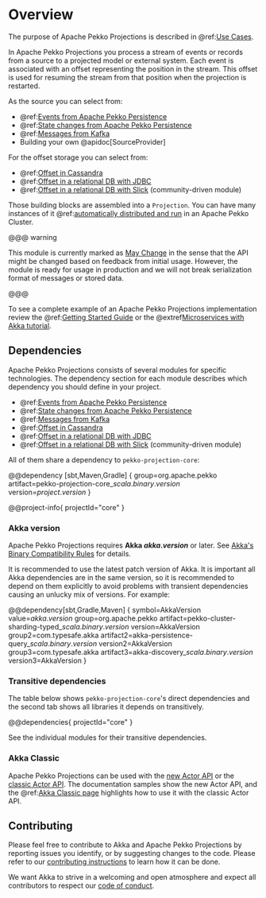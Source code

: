 # Overview

The purpose of Apache Pekko Projections is described in @ref:[Use Cases](use-cases.md).

In Apache Pekko Projections you process a stream of events or records from a source to a projected model or external system.
Each event is associated with an offset representing the position in the stream. This offset is used for
resuming the stream from that position when the projection is restarted.

As the source you can select from:

* @ref:[Events from Apache Pekko Persistence](eventsourced.md)
* @ref:[State changes from Apache Pekko Persistence](durable-state.md)
* @ref:[Messages from Kafka](kafka.md)
* Building your own @apidoc[SourceProvider]

For the offset storage you can select from:

* @ref:[Offset in Cassandra](cassandra.md)
* @ref:[Offset in a relational DB with JDBC](jdbc.md)
* @ref:[Offset in a relational DB with Slick](slick.md) (community-driven module)

Those building blocks are assembled into a `Projection`. You can have many instances of it
@ref:[automatically distributed and run](running.md) in an Apache Pekko Cluster.

@@@ warning

This module is currently marked as [May Change](https://pekko.apache.org/docs/pekko/current/common/may-change.html)
in the sense that the API might be changed based on feedback from initial usage.
However, the module is ready for usage in production and we will not break serialization format of 
messages or stored data.

@@@

To see a complete example of an Apache Pekko Projections implementation review the @ref:[Getting Started Guide](getting-started/index.md)
or the @extref[Microservices with Akka tutorial](platform-guide:microservices-tutorial/).

## Dependencies

Apache Pekko Projections consists of several modules for specific technologies. The dependency section for
each module describes which dependency you should define in your project.

* @ref:[Events from Apache Pekko Persistence](eventsourced.md)
* @ref:[State changes from Apache Pekko Persistence](durable-state.md)
* @ref:[Messages from Kafka](kafka.md)
* @ref:[Offset in Cassandra](cassandra.md)
* @ref:[Offset in a relational DB with JDBC](jdbc.md)
* @ref:[Offset in a relational DB with Slick](slick.md) (community-driven module)

All of them share a dependency to `pekko-projection-core`: 

@@dependency [sbt,Maven,Gradle] {
  group=org.apache.pekko
  artifact=pekko-projection-core_$scala.binary.version$
  version=$project.version$
}

@@project-info{ projectId="core" }

### Akka version

Apache Pekko Projections requires **Akka $akka.version$** or later. See [Akka's Binary Compatibility Rules](https://pekko.apache.org/docs/pekko/current/common/binary-compatibility-rules.html) for details.

It is recommended to use the latest patch version of Akka. 
It is important all Akka dependencies are in the same version, so it is recommended to depend on
them explicitly to avoid problems with transient dependencies causing an unlucky mix of versions. For example:

@@dependency[sbt,Gradle,Maven] {
  symbol=AkkaVersion
  value=$akka.version$
  group=org.apache.pekko
  artifact=pekko-cluster-sharding-typed_$scala.binary.version$
  version=AkkaVersion
  group2=com.typesafe.akka
  artifact2=akka-persistence-query_$scala.binary.version$
  version2=AkkaVersion
  group3=com.typesafe.akka
  artifact3=akka-discovery_$scala.binary.version$
  version3=AkkaVersion
}

### Transitive dependencies

The table below shows `pekko-projection-core`'s direct dependencies and the second tab shows all libraries it depends on transitively.

@@dependencies{ projectId="core" }

See the individual modules for their transitive dependencies.

### Akka Classic

Apache Pekko Projections can be used with the [new Actor API](https://pekko.apache.org/docs/pekko/current/typed/actors.html) or
the [classic Actor API](https://pekko.apache.org/docs/pekko/current/index-classic.html). The documentation samples
show the new Actor API, and the @ref:[Akka Classic page](classic.md) highlights how to use it with the classic
Actor API.

## Contributing

Please feel free to contribute to Akka and Apache Pekko Projections by reporting issues you identify, or by suggesting changes to the code. Please refer to our [contributing instructions](https://github.com/akka/akka/blob/master/CONTRIBUTING.md) to learn how it can be done.

We want Akka to strive in a welcoming and open atmosphere and expect all contributors to respect our [code of conduct](https://www.lightbend.com/conduct).

